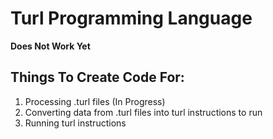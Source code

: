 # Turl Programming Language
**Does Not Work Yet**
## Things To Create Code For:
1. Processing .turl files (In Progress)
3. Converting data from .turl files into turl instructions to run
4. Running turl instructions
